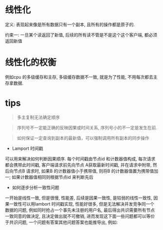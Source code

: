 # 线性化
定义: 表现起来像是所有数据只有一个副本, 且所有的操作都是原子的.

约束一: 一旦某个读返回了新值, 后续的所有读不管是不是这个这个客户端, 都必须返回新值

# 线性化的权衡

例如cpu 的多级缓存和主存, 多级缓存数据不一致, 就是为了性能, 不用每次都去主存拿数据. 

# tips

> 多主复制无法确定顺序

> 序列号不一定能正确的反映因果或时间关系, 序列号小的不一定是发生在前. 

> 如何保证一定查询到副本的最新值，可以强制调用所有副本的同步操作

* Lamport 时间戳

可以用来解决如何判断因果顺序. 
每个时间戳由节点id 和计数器值构成, 每次请求都会携带此时间戳, 客户端请求前先向节点 A获取最新时间戳, 并在请求中附带, 然后向节点B 请求时, 如果B 的计数器值小于携带值, 则将B 的计数器值置为携带值加一; 如果计数器值相同则根据节点id 来判断先后

* 如何逐步分析一致性问题

一开始是线性一致, 但是很慢, 性能差, 后续是因果一致性, 是较弱的线性一致性, 因果一致性可以用lambort 时间戳实现, 性能好很多, 但是无法解决并发竞争同一个数据的问题, 例如同时抢占一个事先未注册的用户名, 
最后得出共识需要所有节点一致同意的做决定, 且决定做出就不可撤销, 进而发现这下面一些问题都可以等价于共识问题, 一个问题有答案其他问题答案也能推导出, 例如: 